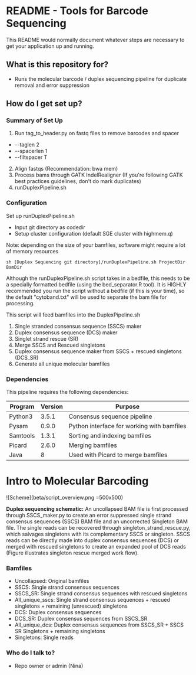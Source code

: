 # README - Tools for Barcode Sequencing #

This README would normally document whatever steps are necessary to get your application up and running.

## What is this repository for? ##

* Runs the molecular barcode / duplex sequencing pipeline for duplicate removal and error suppression

## How do I get set up? ##

### Summary of Set Up ###
1. Run tag_to_header.py on fastq files to remove barcodes and spacer
* --taglen 2
* --spacerlen 1
* --filtspacer T
2. Align fastqs (Recommendation: bwa mem)
3. Process bams through GATK IndelRealigner (If you're following GATK best practices guidelines, don't do mark duplicates)
4. runDuplexPipeline.sh

### Configuration ###
Set up runDuplexPipeline.sh
- Input git directory as codedir 
- Setup cluster configuration (default SGE cluster with highmem.q) 

Note: depending on the size of your bamfiles, software might require a lot of memory resources

~~~~
sh [Duplex Sequencing git directory]/runDuplexPipeline.sh ProjectDir BamDir 
~~~~
Although the runDuplexPipeline.sh script takes in a bedfile, this needs to be a specially formatted bedfile (using the bed\_separator.R tool). It is HIGHLY recommended you run the script without a bedfile (if this is your time), so the default "cytoband.txt" will be used to separate the bam file for processing. 

This script will feed bamfiles into the DuplexPipeline.sh

1. Single stranded consensus sequence (SSCS) maker
2. Duplex consensus sequence (DCS) maker
3. Singlet strand rescue (SR)
4. Merge SSCS and Rescued singletons
5. Duplex consensus sequence maker from SSCS + rescued singletons (DCS_SR)
6. Generate all unique molecular bamfiles 

### Dependencies ###
This pipeline requires the following dependencies:

| Program | Version | Purpose                                    |
| ------- | ------- | ------------------------------------------ |
| Python3 | 3.5.1   | Consensus sequence pipeline                |
| Pysam   | 0.9.0   | Python interface for working with bamfiles |
| Samtools| 1.3.1   | Sorting and indexing bamfiles              |
| Picard  | 2.6.0   | Merging bamfiles                           |
| Java    | 8       | Used with Picard to merge bamfiles         |

# Intro to Molecular Barcoding #
![Scheme](beta/script_overview.png =500x500)

**Duplex sequencing schematic:** 
An uncollapsed BAM file is first processed through SSCS_maker.py to create an error suppressed single strand consensus sequences (SSCS) BAM file and an uncorrected Singleton BAM file. The single reads can be recovered through singleton_strand_rescue.py, which salvages singletons with its complementary SSCS or singleton. SSCS reads can be directly made into duplex consensus sequences (DCS) or merged with rescued singletons to create an expanded pool of DCS reads (Figure illustrates singleton rescue merged work flow).

### Bamfiles ###
* Uncollapsed: Original bamfiles
* SSCS: Single strand consensus sequences
* SSCS_SR: Single strand consensus sequences with rescued singletons
* All_unique_sscs: Single strand consensus sequences + rescued singletons + remaining (unrescued) singletons 
* DCS: Duplex consensus sequences
* DCS_SR: Duplex consensus sequences from SSCS_SR
* All_unique_dcs: Duplex consensus sequences from SSCS_SR + SSCS SR Singletons + remaining singletons
* Singletons: Single reads

### Who do I talk to? ###

* Repo owner or admin (Nina)
